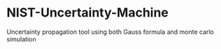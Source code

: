 # NIST-Uncertainty-Machine
Uncertainty propagation tool using both Gauss formula and monte carlo simulation
